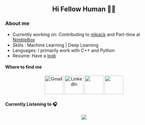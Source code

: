 <h2 align="center"> Hi Fellow Human 🙋‍♂️ </h2>


### About me 
* Currently working on: Contributing to [mlpack](https://github.com/Aakash-kaushik/mlpack) and Part-time at [NimbleBox](https://www.nimblebox.ai/)
* Skills : Machine Learning | Deep Learning
* Languages: I primarily work with C++ and Python
* Resume: Have a [look](https://www.linkedin.com/in/kaushikaakash7539/detail/overlay-view/urn:li:fsd_profileTreasuryMedia:(ACoAABUDl4wBWbz6xTFy7d7NS4EZS74Yls5oHeY,1606244213002)/)

<h4> Where to find me </h4> 
<p align="center">
  <a href="mailto:kaushikaakash7539@gmail.com?subject = Hello from your GitHub README&body = Message"><img src="https://www.iconfinder.com/data/icons/social-icons-circular-color/512/gmail-128.png" height="60px" width="60px" alt="Gmail" ></a>
  <a href="https://www.linkedin.com/in/kaushikaakash7539/"><img src="https://www.iconfinder.com/data/icons/social-messaging-ui-color-shapes-2-free/128/social-linkedin-circle-128.png" height="60px" width="60px" alt="LinkedIn"></a>
  <a href="https://sourcerer.io/aakash-kaushik"><img src="https://sourcerer.io/icons/logo-sharing.svg" height="60px" width="60px alt="Sourcerer"></a>
  <a href="https://open.spotify.com/user/nu45gm4u9aahlsxhzt2vpige5?si=NpVR2X_rQlKyYlRLk9bdgA"><img src="https://www.iconfinder.com/data/icons/social-icons-33/128/Spotify-128.png" height="60px" width="60px alt="Sourcerer"></a> 
</p>
<p>
  <h4>Currently Listening to 🎧</h4> 
</p>

<p align="center">
<a href="https://open.spotify.com/user/nu45gm4u9aahlsxhzt2vpige5"><img align="center" src="https://spotify-github-profile.vercel.app/api/view?uid=nu45gm4u9aahlsxhzt2vpige5&cover_image=false"></a>
</p>
